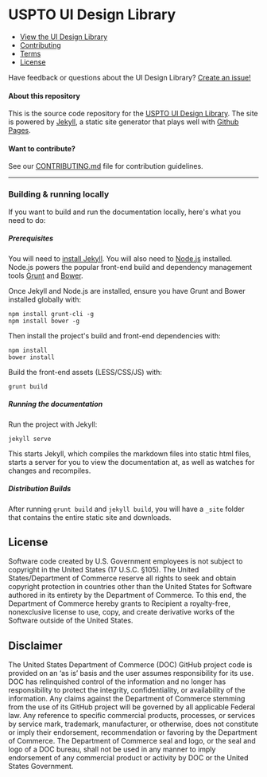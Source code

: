 USPTO UI Design Library
==============

- [View the UI Design Library](https://uspto.github.io/designpatterns/)
- [Contributing](CONTRIBUTING.md)
- [Terms](TERMS.md)
- [License](LICENSE)

Have feedback or questions about the UI Design Library? [Create an issue!](https://github.com/USPTO/designpatterns/issues)

#### About this repository

This is the source code repository for the [USPTO UI Design Library](https://uspto.github.io/designpatterns/). The site is powered by [Jekyll](http://jekyllrb.com/), a static site generator that plays well with [Github Pages](https://help.github.com/articles/using-jekyll-with-pages/). 

#### Want to contribute?
See our [CONTRIBUTING.md](CONTRIBUTING.md) file for contribution guidelines.

---

### Building & running locally

If you want to build and run the documentation locally, here's what you need to do:

##### Prerequisites
You will need to [install Jekyll](http://jekyllrb.com/docs/installation/). You will also need to [Node.js](http://nodejs.org/download/) installed. Node.js powers the popular front-end build and dependency management tools [Grunt](http://gruntjs.com/) and [Bower](http://bower.io/).

Once Jekyll and Node.js are installed, ensure you have Grunt and Bower installed globally with:
```
npm install grunt-cli -g
npm install bower -g
```

Then install the project's build and front-end dependencies with:
```
npm install
bower install
```

Build the front-end assets (LESS/CSS/JS) with:
```
grunt build
```

##### Running the documentation
Run the project with Jekyll:
```
jekyll serve
```
This starts Jekyll, which compiles the markdown files into static html files, starts a server for you to view the documentation at, as well as watches for changes and recompiles.


##### Distribution Builds
After running `grunt build` and `jekyll build`, you will have a `_site` folder that contains the entire static site and downloads. 


## License

Software code created by U.S. Government employees is not subject to copyright in the United States (17 U.S.C. §105). The United States/Department of Commerce reserve all rights to seek and obtain copyright protection in countries other than the United States for Software authored in its entirety by the Department of Commerce.  To this end, the Department of Commerce hereby grants to Recipient a royalty-free, nonexclusive license to use, copy, and create derivative works of the Software outside of the United States.

## Disclaimer

The United States Department of Commerce (DOC) GitHub project code is provided on an ‘as is’ basis and the user assumes responsibility for its use. DOC has relinquished control of the information and no longer has responsibility to protect the integrity, confidentiality, or availability of the information. Any claims against the Department of Commerce stemming from the use of its GitHub project will be governed by all applicable Federal law. Any reference to specific commercial products, processes, or services by service mark, trademark, manufacturer, or otherwise, does not constitute or imply their endorsement, recommendation or favoring by the Department of Commerce. The Department of Commerce seal and logo, or the seal and logo of a DOC bureau, shall not be used in any manner to imply endorsement of any commercial product or activity by DOC or the United States Government.
